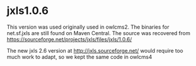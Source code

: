 # jxls1.0.6

This version was used originally used in owlcms2.  The binaries for net.sf.jxls are still found on Maven Central.
The source was recovered from https://sourceforge.net/projects/jxls/files/jxls/1.0.6/

The new jxls 2.6 version at http://jxls.sourceforge.net/ would require too much work to adapt, so we kept the same code in owlcms4
